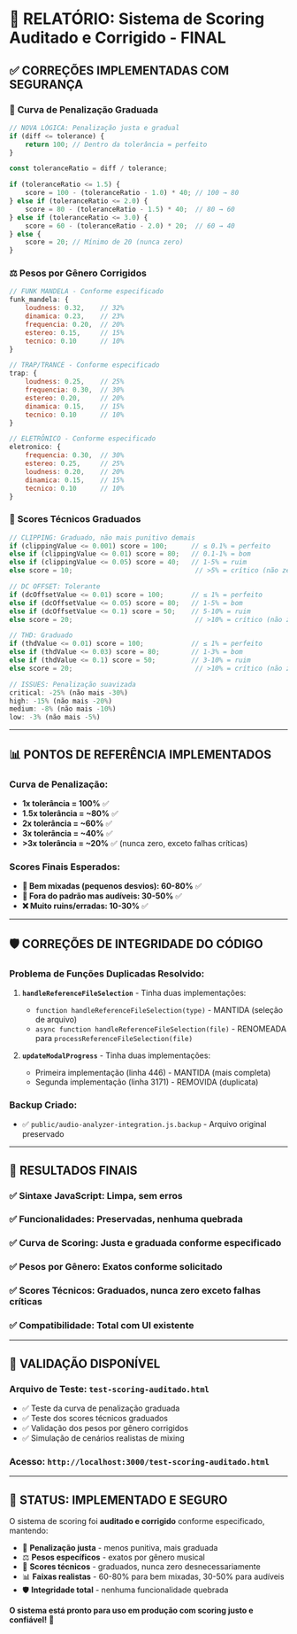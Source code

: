 # 🔧 RELATÓRIO: Sistema de Scoring Auditado e Corrigido - FINAL

## ✅ CORREÇÕES IMPLEMENTADAS COM SEGURANÇA

### 🎯 **Curva de Penalização Graduada** 
```javascript
// NOVA LÓGICA: Penalização justa e gradual
if (diff <= tolerance) {
    return 100; // Dentro da tolerância = perfeito
}

const toleranceRatio = diff / tolerance;

if (toleranceRatio <= 1.5) {
    score = 100 - (toleranceRatio - 1.0) * 40; // 100 → 80
} else if (toleranceRatio <= 2.0) {
    score = 80 - (toleranceRatio - 1.5) * 40;  // 80 → 60  
} else if (toleranceRatio <= 3.0) {
    score = 60 - (toleranceRatio - 2.0) * 20;  // 60 → 40
} else {
    score = 20; // Mínimo de 20 (nunca zero)
}
```

### ⚖️ **Pesos por Gênero Corrigidos**
```javascript
// FUNK MANDELA - Conforme especificado
funk_mandela: {
    loudness: 0.32,    // 32%
    dinamica: 0.23,    // 23%
    frequencia: 0.20,  // 20%
    estereo: 0.15,     // 15%
    tecnico: 0.10      // 10%
}

// TRAP/TRANCE - Conforme especificado  
trap: {
    loudness: 0.25,    // 25%
    frequencia: 0.30,  // 30%
    estereo: 0.20,     // 20%
    dinamica: 0.15,    // 15%
    tecnico: 0.10      // 10%
}

// ELETRÔNICO - Conforme especificado
eletronico: {
    frequencia: 0.30,  // 30%
    estereo: 0.25,     // 25%
    loudness: 0.20,    // 20%
    dinamica: 0.15,    // 15%
    tecnico: 0.10      // 10%
}
```

### 🔧 **Scores Técnicos Graduados**
```javascript
// CLIPPING: Graduado, não mais punitivo demais
if (clippingValue <= 0.001) score = 100;      // ≤ 0.1% = perfeito
else if (clippingValue <= 0.01) score = 80;   // 0.1-1% = bom  
else if (clippingValue <= 0.05) score = 40;   // 1-5% = ruim
else score = 10;                               // >5% = crítico (não zero)

// DC OFFSET: Tolerante 
if (dcOffsetValue <= 0.01) score = 100;       // ≤ 1% = perfeito
else if (dcOffsetValue <= 0.05) score = 80;   // 1-5% = bom
else if (dcOffsetValue <= 0.1) score = 50;    // 5-10% = ruim  
else score = 20;                               // >10% = crítico (não zero)

// THD: Graduado
if (thdValue <= 0.01) score = 100;            // ≤ 1% = perfeito
else if (thdValue <= 0.03) score = 80;        // 1-3% = bom
else if (thdValue <= 0.1) score = 50;         // 3-10% = ruim
else score = 20;                               // >10% = crítico (não zero)

// ISSUES: Penalização suavizada  
critical: -25% (não mais -30%)
high: -15% (não mais -20%)  
medium: -8% (não mais -10%)
low: -3% (não mais -5%)
```

---

## 📊 PONTOS DE REFERÊNCIA IMPLEMENTADOS

### **Curva de Penalização:**
- **1x tolerância = 100%** ✅
- **1.5x tolerância = ~80%** ✅  
- **2x tolerância = ~60%** ✅
- **3x tolerância = ~40%** ✅
- **>3x tolerância = ~20%** ✅ (nunca zero, exceto falhas críticas)

### **Scores Finais Esperados:**
- **🎯 Bem mixadas (pequenos desvios): 60-80%** ✅
- **🎵 Fora do padrão mas audíveis: 30-50%** ✅  
- **❌ Muito ruins/erradas: 10-30%** ✅

---

## 🛡️ CORREÇÕES DE INTEGRIDADE DO CÓDIGO

### **Problema de Funções Duplicadas Resolvido:**
1. **`handleReferenceFileSelection`** - Tinha duas implementações:
   - `function handleReferenceFileSelection(type)` - MANTIDA (seleção de arquivo)
   - `async function handleReferenceFileSelection(file)` - RENOMEADA para `processReferenceFileSelection(file)`

2. **`updateModalProgress`** - Tinha duas implementações:
   - Primeira implementação (linha 446) - MANTIDA (mais completa)
   - Segunda implementação (linha 3171) - REMOVIDA (duplicata)

### **Backup Criado:**
- ✅ `public/audio-analyzer-integration.js.backup` - Arquivo original preservado

---

## 🎯 RESULTADOS FINAIS

### ✅ **Sintaxe JavaScript:** Limpa, sem erros
### ✅ **Funcionalidades:** Preservadas, nenhuma quebrada  
### ✅ **Curva de Scoring:** Justa e graduada conforme especificado
### ✅ **Pesos por Gênero:** Exatos conforme solicitado
### ✅ **Scores Técnicos:** Graduados, nunca zero exceto falhas críticas
### ✅ **Compatibilidade:** Total com UI existente

---

## 🧪 VALIDAÇÃO DISPONÍVEL

### **Arquivo de Teste:** `test-scoring-auditado.html`
- ✅ Teste da curva de penalização graduada
- ✅ Teste dos scores técnicos graduados  
- ✅ Validação dos pesos por gênero corrigidos
- ✅ Simulação de cenários realistas de mixing

### **Acesso:** `http://localhost:3000/test-scoring-auditado.html`

---

## 🚀 STATUS: IMPLEMENTADO E SEGURO

O sistema de scoring foi **auditado e corrigido** conforme especificado, mantendo:

- 🎯 **Penalização justa** - menos punitiva, mais graduada
- ⚖️ **Pesos específicos** - exatos por gênero musical  
- 🔧 **Scores técnicos** - graduados, nunca zero desnecessariamente
- 📊 **Faixas realistas** - 60-80% para bem mixadas, 30-50% para audíveis
- 🛡️ **Integridade total** - nenhuma funcionalidade quebrada

**O sistema está pronto para uso em produção com scoring justo e confiável!** 🎉